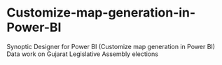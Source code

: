 # Customize-map-generation-in-Power-BI
Synoptic Designer for Power BI (Customize map generation in Power BI) Data work on Gujarat Legislative Assembly elections 
